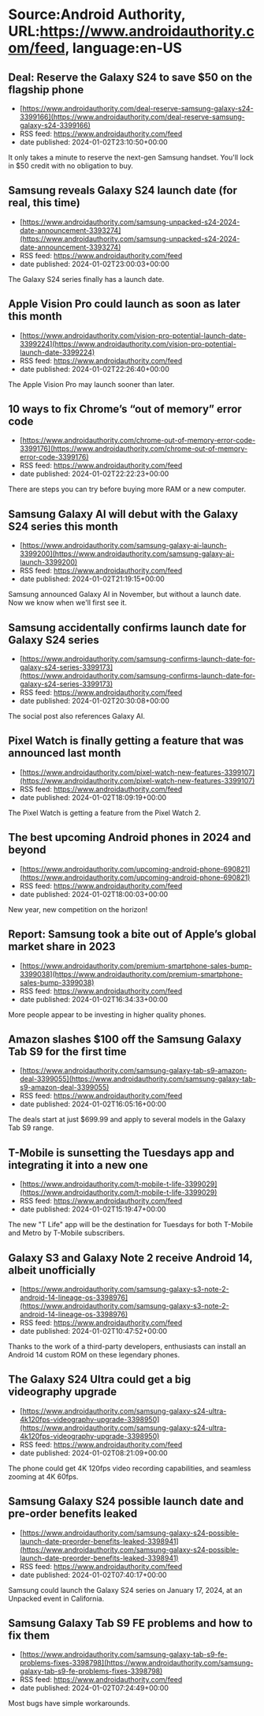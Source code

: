 # Source:Android Authority, URL:https://www.androidauthority.com/feed, language:en-US

## Deal: Reserve the Galaxy S24 to save $50 on the flagship phone
 - [https://www.androidauthority.com/deal-reserve-samsung-galaxy-s24-3399166](https://www.androidauthority.com/deal-reserve-samsung-galaxy-s24-3399166)
 - RSS feed: https://www.androidauthority.com/feed
 - date published: 2024-01-02T23:10:50+00:00

It only takes a minute to reserve the next-gen Samsung handset. You'll lock in $50 credit with no obligation to buy.

## Samsung reveals Galaxy S24 launch date (for real, this time)
 - [https://www.androidauthority.com/samsung-unpacked-s24-2024-date-announcement-3393274](https://www.androidauthority.com/samsung-unpacked-s24-2024-date-announcement-3393274)
 - RSS feed: https://www.androidauthority.com/feed
 - date published: 2024-01-02T23:00:03+00:00

The Galaxy S24 series finally has a launch date.

## Apple Vision Pro could launch as soon as later this month
 - [https://www.androidauthority.com/vision-pro-potential-launch-date-3399224](https://www.androidauthority.com/vision-pro-potential-launch-date-3399224)
 - RSS feed: https://www.androidauthority.com/feed
 - date published: 2024-01-02T22:26:40+00:00

The Apple Vision Pro may launch sooner than later.

## 10 ways to fix Chrome’s “out of memory” error code
 - [https://www.androidauthority.com/chrome-out-of-memory-error-code-3399176](https://www.androidauthority.com/chrome-out-of-memory-error-code-3399176)
 - RSS feed: https://www.androidauthority.com/feed
 - date published: 2024-01-02T22:22:23+00:00

There are steps you can try before buying more RAM or a new computer.

## Samsung Galaxy AI will debut with the Galaxy S24 series this month
 - [https://www.androidauthority.com/samsung-galaxy-ai-launch-3399200](https://www.androidauthority.com/samsung-galaxy-ai-launch-3399200)
 - RSS feed: https://www.androidauthority.com/feed
 - date published: 2024-01-02T21:19:15+00:00

Samsung announced Galaxy AI in November, but without a launch date. Now we know when we'll first see it.

## Samsung accidentally confirms launch date for Galaxy S24 series
 - [https://www.androidauthority.com/samsung-confirms-launch-date-for-galaxy-s24-series-3399173](https://www.androidauthority.com/samsung-confirms-launch-date-for-galaxy-s24-series-3399173)
 - RSS feed: https://www.androidauthority.com/feed
 - date published: 2024-01-02T20:30:08+00:00

The social post also references Galaxy AI.

## Pixel Watch is finally getting a feature that was announced last month
 - [https://www.androidauthority.com/pixel-watch-new-features-3399107](https://www.androidauthority.com/pixel-watch-new-features-3399107)
 - RSS feed: https://www.androidauthority.com/feed
 - date published: 2024-01-02T18:09:19+00:00

The Pixel Watch is getting a feature from the Pixel Watch 2.

## The best upcoming Android phones in 2024 and beyond
 - [https://www.androidauthority.com/upcoming-android-phone-690821](https://www.androidauthority.com/upcoming-android-phone-690821)
 - RSS feed: https://www.androidauthority.com/feed
 - date published: 2024-01-02T18:00:03+00:00

New year, new competition on the horizon!

## Report: Samsung took a bite out of Apple’s global market share in 2023
 - [https://www.androidauthority.com/premium-smartphone-sales-bump-3399038](https://www.androidauthority.com/premium-smartphone-sales-bump-3399038)
 - RSS feed: https://www.androidauthority.com/feed
 - date published: 2024-01-02T16:34:33+00:00

More people appear to be investing in higher quality phones.

## Amazon slashes $100 off the Samsung Galaxy Tab S9 for the first time
 - [https://www.androidauthority.com/samsung-galaxy-tab-s9-amazon-deal-3399055](https://www.androidauthority.com/samsung-galaxy-tab-s9-amazon-deal-3399055)
 - RSS feed: https://www.androidauthority.com/feed
 - date published: 2024-01-02T16:05:16+00:00

The deals start at just $699.99 and apply to several models in the Galaxy Tab S9 range.

## T-Mobile is sunsetting the Tuesdays app and integrating it into a new one
 - [https://www.androidauthority.com/t-mobile-t-life-3399029](https://www.androidauthority.com/t-mobile-t-life-3399029)
 - RSS feed: https://www.androidauthority.com/feed
 - date published: 2024-01-02T15:19:47+00:00

The new "T Life" app will be the destination for Tuesdays for both T-Mobile and Metro by T-Mobile subscribers.

## Galaxy S3 and Galaxy Note 2 receive Android 14, albeit unofficially
 - [https://www.androidauthority.com/samsung-galaxy-s3-note-2-android-14-lineage-os-3398976](https://www.androidauthority.com/samsung-galaxy-s3-note-2-android-14-lineage-os-3398976)
 - RSS feed: https://www.androidauthority.com/feed
 - date published: 2024-01-02T10:47:52+00:00

Thanks to the work of a third-party developers, enthusiasts can install an Android 14 custom ROM on these legendary phones.

## The Galaxy S24 Ultra could get a big videography upgrade
 - [https://www.androidauthority.com/samsung-galaxy-s24-ultra-4k120fps-videography-upgrade-3398950](https://www.androidauthority.com/samsung-galaxy-s24-ultra-4k120fps-videography-upgrade-3398950)
 - RSS feed: https://www.androidauthority.com/feed
 - date published: 2024-01-02T08:21:09+00:00

The phone could get 4K 120fps video recording capabilities, and seamless zooming at 4K 60fps.

## Samsung Galaxy S24 possible launch date and pre-order benefits leaked
 - [https://www.androidauthority.com/samsung-galaxy-s24-possible-launch-date-preorder-benefits-leaked-3398941](https://www.androidauthority.com/samsung-galaxy-s24-possible-launch-date-preorder-benefits-leaked-3398941)
 - RSS feed: https://www.androidauthority.com/feed
 - date published: 2024-01-02T07:40:17+00:00

Samsung could launch the Galaxy S24 series on January 17, 2024, at an Unpacked event in California.

## Samsung Galaxy Tab S9 FE problems and how to fix them
 - [https://www.androidauthority.com/samsung-galaxy-tab-s9-fe-problems-fixes-3398798](https://www.androidauthority.com/samsung-galaxy-tab-s9-fe-problems-fixes-3398798)
 - RSS feed: https://www.androidauthority.com/feed
 - date published: 2024-01-02T07:24:49+00:00

Most bugs have simple workarounds.

